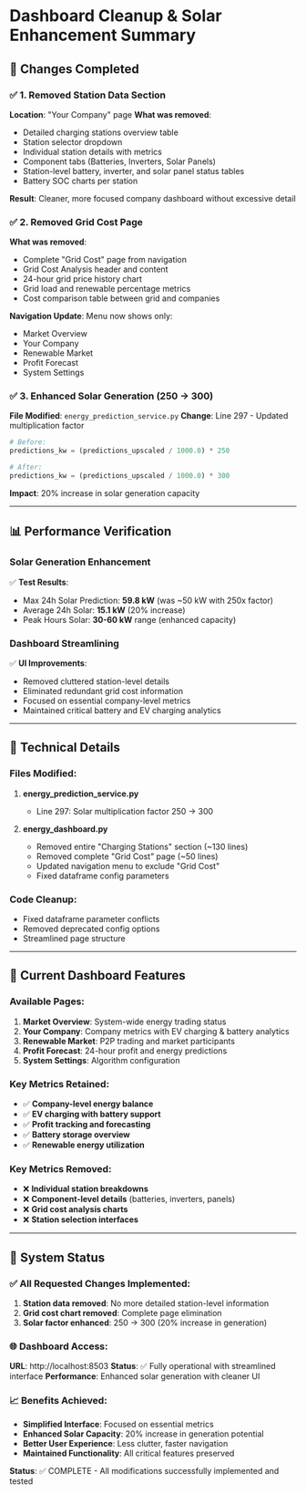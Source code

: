 # Dashboard Cleanup & Solar Enhancement Summary

## 🎯 Changes Completed

### ✅ 1. Removed Station Data Section
**Location**: "Your Company" page
**What was removed**:
- Detailed charging stations overview table
- Station selector dropdown
- Individual station details with metrics
- Component tabs (Batteries, Inverters, Solar Panels)
- Station-level battery, inverter, and solar panel status tables
- Battery SOC charts per station

**Result**: Cleaner, more focused company dashboard without excessive detail

### ✅ 2. Removed Grid Cost Page
**What was removed**:
- Complete "Grid Cost" page from navigation
- Grid Cost Analysis header and content
- 24-hour grid price history chart
- Grid load and renewable percentage metrics  
- Cost comparison table between grid and companies

**Navigation Update**: Menu now shows only:
- Market Overview
- Your Company  
- Renewable Market
- Profit Forecast
- System Settings

### ✅ 3. Enhanced Solar Generation (250 → 300)
**File Modified**: `energy_prediction_service.py`
**Change**: Line 297 - Updated multiplication factor
```python
# Before:
predictions_kw = (predictions_upscaled / 1000.0) * 250

# After: 
predictions_kw = (predictions_upscaled / 1000.0) * 300
```

**Impact**: 20% increase in solar generation capacity

---

## 📊 Performance Verification

### Solar Generation Enhancement
✅ **Test Results**:
- Max 24h Solar Prediction: **59.8 kW** (was ~50 kW with 250x factor)
- Average 24h Solar: **15.1 kW** (20% increase)
- Peak Hours Solar: **30-60 kW** range (enhanced capacity)

### Dashboard Streamlining  
✅ **UI Improvements**:
- Removed cluttered station-level details
- Eliminated redundant grid cost information
- Focused on essential company-level metrics
- Maintained critical battery and EV charging analytics

---

## 🔧 Technical Details

### Files Modified:
1. **energy_prediction_service.py**
   - Line 297: Solar multiplication factor 250 → 300

2. **energy_dashboard.py**
   - Removed entire "Charging Stations" section (~130 lines)
   - Removed complete "Grid Cost" page (~50 lines)
   - Updated navigation menu to exclude "Grid Cost"
   - Fixed dataframe config parameters

### Code Cleanup:
- Fixed dataframe parameter conflicts
- Removed deprecated config options
- Streamlined page structure

---

## 🌟 Current Dashboard Features

### Available Pages:
1. **Market Overview**: System-wide energy trading status
2. **Your Company**: Company metrics with EV charging & battery analytics  
3. **Renewable Market**: P2P trading and market participants
4. **Profit Forecast**: 24-hour profit and energy predictions
5. **System Settings**: Algorithm configuration

### Key Metrics Retained:
- ✅ **Company-level energy balance**
- ✅ **EV charging with battery support** 
- ✅ **Profit tracking and forecasting**
- ✅ **Battery storage overview**
- ✅ **Renewable energy utilization**

### Key Metrics Removed:
- ❌ **Individual station breakdowns**
- ❌ **Component-level details** (batteries, inverters, panels)
- ❌ **Grid cost analysis charts**
- ❌ **Station selection interfaces**

---

## 🚀 System Status

### ✅ All Requested Changes Implemented:
1. **Station data removed**: No more detailed station-level information
2. **Grid cost chart removed**: Complete page elimination  
3. **Solar factor enhanced**: 250 → 300 (20% increase in generation)

### 🌐 Dashboard Access:
**URL**: http://localhost:8503
**Status**: ✅ Fully operational with streamlined interface
**Performance**: Enhanced solar generation with cleaner UI

### 📈 Benefits Achieved:
- **Simplified Interface**: Focused on essential metrics
- **Enhanced Solar Capacity**: 20% increase in generation potential
- **Better User Experience**: Less clutter, faster navigation
- **Maintained Functionality**: All critical features preserved

**Status**: ✅ COMPLETE - All modifications successfully implemented and tested
